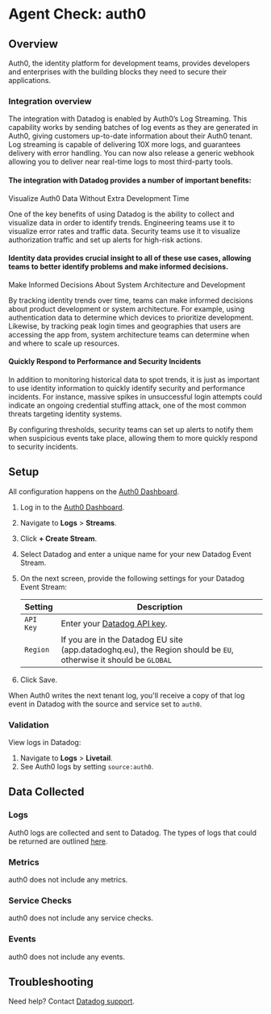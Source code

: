 # Agent Check: auth0

## Overview

Auth0, the identity platform for development teams, provides developers and enterprises with the building blocks they need to secure their applications.


### Integration overview

The integration with Datadog is enabled by Auth0’s Log Streaming. This capability works by sending batches of log events as they are generated in Auth0, giving customers up-to-date information about their Auth0 tenant. Log streaming is capable of delivering 10X more logs, and guarantees delivery with error handling. You can now also release a generic webhook allowing you to deliver near real-time logs to most third-party tools.


#### The integration with Datadog provides a number of important benefits:

Visualize Auth0 Data Without Extra Development Time

One of the key benefits of using Datadog is the ability to collect and visualize data in order to identify trends. Engineering teams use it to visualize error rates and traffic data. Security teams use it to visualize authorization traffic and set up alerts for high-risk actions.


#### Identity data provides crucial insight to all of these use cases, allowing teams to better identify problems and make informed decisions.

Make Informed Decisions About System Architecture and Development

By tracking identity trends over time, teams can make informed decisions about product development or system architecture. For example, using authentication data to determine which devices to prioritize development. Likewise, by tracking peak login times and geographies that users are accessing the app from, system architecture teams can determine when and where to scale up resources.


####  Quickly Respond to Performance and Security Incidents

In addition to monitoring historical data to spot trends, it is just as important to use identity information to quickly identify security and performance incidents. For instance, massive spikes in unsuccessful login attempts could indicate an ongoing credential stuffing attack, one of the most common threats targeting identity systems.

By configuring thresholds, security teams can set up alerts to notify them when suspicious events take place, allowing them to more quickly respond to security incidents.



## Setup

All configuration happens on the [Auth0 Dashboard][2]. 

1. Log in to the [Auth0 Dashboard][2].
2. Navigate to **Logs** > **Streams**.
3. Click **+ Create Stream**.
4. Select Datadog and enter a unique name for your new Datadog Event Stream.
5. On the next screen, provide the following settings for your Datadog Event Stream:


    | Setting     	   | Description                                                |
    | ---------------- | ---------------------------------------------------------- |
    | `API Key`        | Enter your [Datadog API key][4]. 							|
    | `Region` 		   | If you are in the Datadog EU site (app.datadoghq.eu), the Region should be `EU`, otherwise it should be `GLOBAL`   |

	
6. Click Save.

When Auth0 writes the next tenant log, you'll receive a copy of that log event in Datadog with the source and service set to `auth0`.

### Validation

View logs in Datadog:

1. Navigate to **Logs** > **Livetail**.
2. See Auth0 logs by setting `source:auth0`.

## Data Collected

### Logs
Auth0 logs are collected and sent to Datadog. The types of logs that could be returned are outlined [here][5].

### Metrics

auth0 does not include any metrics.

### Service Checks

auth0 does not include any service checks.

### Events

auth0 does not include any events.

## Troubleshooting

Need help? Contact [Datadog support][1].

[1]: https://docs.datadoghq.com/help/
[2]: https://manage.auth0.com
[4]: https://app.datadoghq.com/account/settings#api
[5]: https://auth0.com/docs/logs/references/log-event-type-codes
